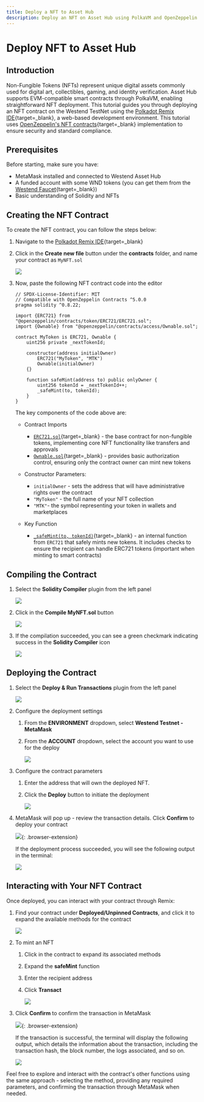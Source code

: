 ```yaml
---
title: Deploy a NFT to Asset Hub
description: Deploy an NFT on Asset Hub using PolkaVM and OpenZeppelin. Learn how to compile, deploy, and interact with your contract using Polkadot Remix IDE.
---
```


# Deploy NFT to Asset Hub

## Introduction

Non-Fungible Tokens (NFTs) represent unique digital assets commonly used for digital art, collectibles, gaming, and identity verification. Asset Hub supports EVM-compatible smart contracts through PolkaVM, enabling straightforward NFT deployment. This tutorial guides you through deploying an NFT contract on the Westend TestNet using the [Polkadot Remix IDE](https://polkadot.remix.io){target=\_blank}, a web-based development environment. This tutorial uses [OpenZeppelin's NFT contracts](https://github.com/OpenZeppelin/openzeppelin-contracts/tree/v5.0.0){target=\_blank} implementation to ensure security and standard compliance.

## Prerequisites

Before starting, make sure you have:

- MetaMask installed and connected to Westend Asset Hub
- A funded account with some WND tokens (you can get them from the [Westend Faucet](https://faucet.polkadot.io/westend?parachain=1000){target=\_blank})
- Basic understanding of Solidity and NFTs

## Creating the NFT Contract

To create the NFT contract, you can follow the steps below:

1. Navigate to the [Polkadot Remix IDE](https://polkadot.remix.io){target=\_blank}
2. Click in the **Create new file** button under the **contracts** folder, and name your contract as `MyNFT.sol`

    ![](/images/tutorials/smart-contracts/deploy-nft/deploy-nft-1.webp)

3. Now, paste the following NFT contract code into the editor

    ```solidity
    // SPDX-License-Identifier: MIT
    // Compatible with OpenZeppelin Contracts ^5.0.0
    pragma solidity ^0.8.22;

    import {ERC721} from "@openzeppelin/contracts/token/ERC721/ERC721.sol";
    import {Ownable} from "@openzeppelin/contracts/access/Ownable.sol";

    contract MyToken is ERC721, Ownable {
        uint256 private _nextTokenId;

        constructor(address initialOwner)
            ERC721("MyToken", "MTK")
            Ownable(initialOwner)
        {}

        function safeMint(address to) public onlyOwner {
            uint256 tokenId = _nextTokenId++;
            _safeMint(to, tokenId);
        }
    }
    ```

    The key components of the code above are:

    - Contract Imports

        - [`ERC721.sol`](https://github.com/OpenZeppelin/openzeppelin-contracts/blob/v5.0.0/contracts/token/ERC721/ERC721.sol){target=\_blank} - the base contract for non-fungible tokens, implementing core NFT functionality like transfers and approvals
        - [`Ownable.sol`](https://github.com/OpenZeppelin/openzeppelin-contracts/blob/v5.0.0/contracts/access/Ownable.sol){target=\_blank} - provides basic authorization control, ensuring only the contract owner can mint new tokens
    
    - Constructor Parameters:

        - `initialOwner` - sets the address that will have administrative rights over the contract
        - `"MyToken"` - the full name of your NFT collection
        - `"MTK"`- the symbol representing your token in wallets and marketplaces

    - Key Function

        - [`_safeMint(to, tokenId)`](https://github.com/OpenZeppelin/openzeppelin-contracts/blob/v5.0.0/contracts/token/ERC721/ERC721.sol#L304){target=\_blank} - an internal function from `ERC721` that safely mints new tokens. It includes checks to ensure the recipient can handle ERC721 tokens (important when minting to smart contracts)

## Compiling the Contract

1. Select the **Solidity Compiler** plugin from the left panel

    ![](/images/tutorials/smart-contracts/deploy-nft/deploy-nft-3.webp)

3. Click in the **Compile MyNFT.sol** button

    ![](/images/tutorials/smart-contracts/deploy-nft/deploy-nft-4.webp)

4. If the compilation succeeded, you can see a green checkmark indicating success in the **Solidity Compiler** icon

    ![](/images/tutorials/smart-contracts/deploy-nft/deploy-nft-5.webp)

## Deploying the Contract

1. Select the **Deploy & Run Transactions** plugin from the left panel

    ![](/images/tutorials/smart-contracts/deploy-nft/deploy-nft-6.webp)

2. Configure the deployment settings
    1. From the **ENVIRONMENT** dropdown, select **Westend Testnet - MetaMask**
    2. From the **ACCOUNT** dropdown, select the account you want to use for the deploy

        ![](/images/tutorials/smart-contracts/deploy-nft/deploy-nft-7.webp)

3. Configure the contract parameters
    1. Enter the address that will own the deployed NFT.
    2. Click the **Deploy** button to initiate the deployment

        ![](/images/tutorials/smart-contracts/deploy-nft/deploy-nft-8.webp)

4. MetaMask will pop up - review the transaction details. Click **Confirm** to deploy your contract

    ![](/images/tutorials/smart-contracts/deploy-nft/deploy-nft-9.webp){: .browser-extension}

    If the deployment process succeeded, you will see the following output in the terminal:

    ![](/images/tutorials/smart-contracts/deploy-nft/deploy-nft-10.webp)

## Interacting with Your NFT Contract

Once deployed, you can interact with your contract through Remix:

1. Find your contract under **Deployed/Unpinned Contracts**, and click it to expand the available methods for the contract

    ![](/images/tutorials/smart-contracts/deploy-nft/deploy-nft-11.webp)

2. To mint an NFT

    1. Click in the contract to expand its associated methods
    1. Expand the **safeMint** function
    2. Enter the recipient address
    3. Click **Transact**

        ![](/images/tutorials/smart-contracts/deploy-nft/deploy-nft-12.webp)

3. Click **Confirm** to confirm the transaction in MetaMask

    ![](/images/tutorials/smart-contracts/deploy-nft/deploy-nft-13.webp){: .browser-extension}

    If the transaction is successful, the terminal will display the following output, which details the information about the transaction, including the transaction hash, the block number, the logs associated, and so on.

    ![](/images/tutorials/smart-contracts/deploy-nft/deploy-nft-14.webp)

Feel free to explore and interact with the contract's other functions using the same approach - selecting the method, providing any required parameters, and confirming the transaction through MetaMask when needed.